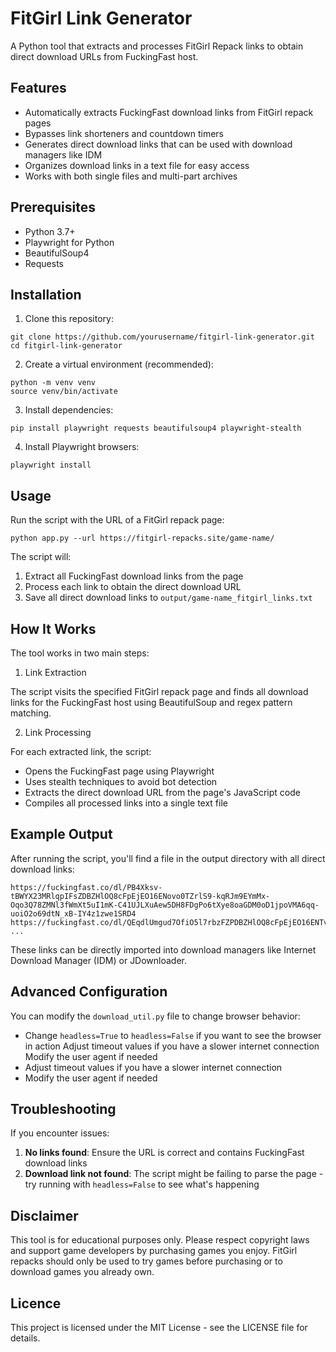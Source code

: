 # FitGirl Link Generator

A Python tool that extracts and processes FitGirl Repack links to obtain direct download URLs from FuckingFast host.

## Features

- Automatically extracts FuckingFast download links from FitGirl repack pages
- Bypasses link shorteners and countdown timers
- Generates direct download links that can be used with download managers like IDM
- Organizes download links in a text file for easy access
- Works with both single files and multi-part archives

## Prerequisites

- Python 3.7+
- Playwright for Python
- BeautifulSoup4
- Requests

## Installation

1. Clone this repository:

```
git clone https://github.com/yourusername/fitgirl-link-generator.git
cd fitgirl-link-generator
```

2. Create a virtual environment (recommended):

```
python -m venv venv
source venv/bin/activate
```

3. Install dependencies:

```
pip install playwright requests beautifulsoup4 playwright-stealth
```

4. Install Playwright browsers:

```
playwright install
```

## Usage

Run the script with the URL of a FitGirl repack page:

```
python app.py --url https://fitgirl-repacks.site/game-name/
```

The script will:

1. Extract all FuckingFast download links from the page
2. Process each link to obtain the direct download URL
3. Save all direct download links to `output/game-name_fitgirl_links.txt`

## How It Works

The tool works in two main steps:

1. Link Extraction

The script visits the specified FitGirl repack page and finds all download links for the FuckingFast host using BeautifulSoup and regex pattern matching.

2. Link Processing

For each extracted link, the script:

- Opens the FuckingFast page using Playwright
- Uses stealth techniques to avoid bot detection
- Extracts the direct download URL from the page's JavaScript code
- Compiles all processed links into a single text file

## Example Output

After running the script, you'll find a file in the output directory with all direct download links:

```
https://fuckingfast.co/dl/PB4Xksv-tBWYX23MRlqpIFsZDBZHlOQ8cFpEjEO16ENovo0TZrlS9-kqRJm9EYmMx-Oqo3Q78ZMNl3fWmXt5uI1mK-C41UJLXuAew5DH8FDgPo6tXye8oaGDM0oD1jpoVMA6qq-uoiO2o69dtN_xB-IY4z1zwe1SRD4
https://fuckingfast.co/dl/QEqdlUmgud7OfiO5l7rbzFZPDBZHlOQ8cFpEjEO16ENTvpYfZr9Q9OwqRZm9EYmVxuKqo3U78ZQNl3PWFC
...
```

These links can be directly imported into download managers like Internet Download Manager (IDM) or JDownloader.

## Advanced Configuration

You can modify the `download_util.py` file to change browser behavior:

- Change `headless=True` to `headless=False` if you want to see the browser in action
  Adjust timeout values if you have a slower internet connection
  Modify the user agent if needed
- Adjust timeout values if you have a slower internet connection
- Modify the user agent if needed

## Troubleshooting

If you encounter issues:

1. **No links found**: Ensure the URL is correct and contains FuckingFast download links
2. **Download link not found**: The script might be failing to parse the page - try running with `headless=False` to see what's happening

## Disclaimer

This tool is for educational purposes only. Please respect copyright laws and support game developers by purchasing games you enjoy. FitGirl repacks should only be used to try games before purchasing or to download games you already own.

## Licence

This project is licensed under the MIT License - see the LICENSE file for details.
